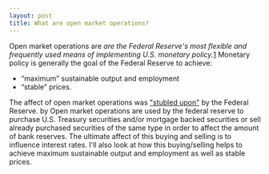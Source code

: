 ```yaml
---
layout: post
title: What are open market operations? 
---
```


Open market operations are _are the Federal Reserve's most flexible and frequently used means of implementing U.S. monetary policy._[1](https://www.newyorkfed.org/aboutthefed/fedpoint/fed32.html) Monetary policy is generally the goal of the Federal Reserve to achieve:

- “maximum” sustainable output and employment 
- “stable” prices. 

The affect of open market operations was ["stubled upon"](https://www.minneapolisfed.org/publications/the-region/discovering-open-market-operations) by the Federal Reserve. by Open market operations are used by the federal reserve to purchase U.S. Treasury securities and/or mortgage backed securities or sell already purchased securities of the same type in order to affect the amount of bank reserves. The ultimate affect of this buying and selling is to influence interest rates. I'll also look at how this buying/selling helps to achieve maximum sustainable output and employment as well as stable prices.

